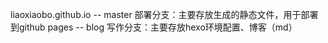 liaoxiaobo.github.io
-- master  部署分支：主要存放生成的静态文件，用于部署到github pages
-- blog    写作分支：主要存放hexo环境配置、博客（md）
